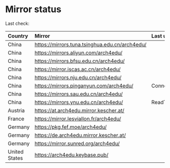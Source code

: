 <script src="./time.js"></script>
# Mirror status
Last check: <script type="text/javascript">localize(1671790866.1983297);</script>

|Country|Mirror|Last update|
|:------|:-----|:----------|
|China|https://mirrors.tuna.tsinghua.edu.cn/arch4edu/|<script type="text/javascript">localize(1671777428);</script>|
|China|https://mirrors.aliyun.com/arch4edu/|<script type="text/javascript">localize(1671734141);</script>|
|China|https://mirrors.bfsu.edu.cn/arch4edu/|<script type="text/javascript">localize(1671734141);</script>|
|China|https://mirror.iscas.ac.cn/arch4edu/|<script type="text/javascript">localize(1671777428);</script>|
|China|https://mirrors.nju.edu.cn/arch4edu/|<script type="text/javascript">localize(1671691002);</script>|
|China|https://mirrors.pinganyun.com/arch4edu/|ConnectTimeout|
|China|https://mirrors.sau.edu.cn/arch4edu/|<script type="text/javascript">localize(1671258899);</script>|
|China|https://mirrors.ynu.edu.cn/arch4edu/|ReadTimeout|
|Austria|https://at.arch4edu.mirror.kescher.at/|<script type="text/javascript">localize(1671777428);</script>|
|France|https://mirror.lesviallon.fr/arch4edu/|<script type="text/javascript">localize(1671734141);</script>|
|Germany|https://pkg.fef.moe/arch4edu/|<script type="text/javascript">localize(1671777428);</script>|
|Germany|https://de.arch4edu.mirror.kescher.at/|<script type="text/javascript">localize(1671777428);</script>|
|Germany|https://mirror.sunred.org/arch4edu/|<script type="text/javascript">localize(1671777428);</script>|
|United States|https://arch4edu.keybase.pub/|<script type="text/javascript">localize(1671734141);</script>|

<script src="./tablefilter/tablefilter.js"></script>
<script src="./table.js"></script>